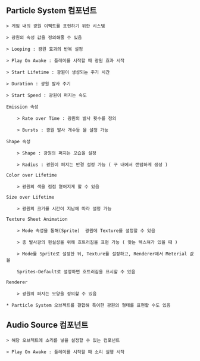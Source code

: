## Particle System 컴포넌트

	> 게임 내의 광원 이펙트를 표현하기 위한 시스템

	> 광원의 속성 값을 정의해줄 수 있음

	> Looping : 광원 효과의 반복 설정

	> Play On Awake : 플레이를 시작할 때 광원 효과 시작

	> Start Lifetime : 광원이 생성되는 주기 시간

	> Duration : 광원 발사 주기
		
	> Start Speed : 광원이 퍼지는 속도

	Emission 속성

		> Rate over Time : 광원의 발사 횟수를 정의

		> Bursts : 광원 발사 개수등 을 설정 가능
	
	Shape 속성

		> Shape : 광원의 퍼지는 모습을 설정
			
		> Radius : 광원이 퍼지는 반경 설정 가능 ( 구 내에서 랜덤하게 생성 )

	Color over Lifetime

		> 광원의 색을 점점 옅어지게 할 수 있음

	Size over Lifetime

		> 광원의 크기를 시간이 지남에 따라 설정 가능

	Texture Sheet Animation

		> Mode 속성을 통해(Sprite)  광원에 Texture를 설정할 수 있음

		> 총 발사광의 현실성을 위해 흐트러짐을 표현 가능 ( 맞는 텍스쳐가 있을 때 )
		
		> Mode를 Sprite로 설정한 뒤, Texture를 설정하고, Renderer에서 Meterial 값을 

		Sprites-Default로 설정하면 흐트러짐을 표시할 수 있음

	Renderer

		> 광원의 퍼지는 모양을 정의할 수 있음

	* Particle System 오브젝트를 결합해 특이한 광원의 형태를 표현할 수도 있음

## Audio Source 컴포넌트
	
	> 해당 오브젝트에 소리를 넣을 설정할 수 있는 컴포넌트

	> Play On Awake : 플레이를 시작할 때 소리 실행 시작
